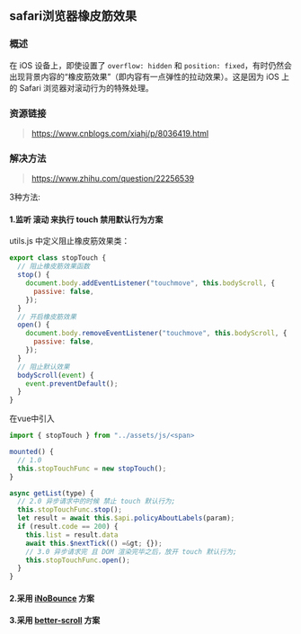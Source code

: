 
## safari浏览器橡皮筋效果
### 概述
在 iOS 设备上，即使设置了 `overflow: hidden` 和 `position: fixed`，有时仍然会出现背景内容的“橡皮筋效果”（即内容有一点弹性的拉动效果）。这是因为 iOS 上的 Safari 浏览器对滚动行为的特殊处理。


### 资源链接
> https://www.cnblogs.com/xiahj/p/8036419.html
> 


### 解决方法
> https://www.zhihu.com/question/22256539

3种方法: 
#### 1.监听 滚动 来执行 touch 禁用默认行为方案
utils.js 中定义阻止橡皮筋效果类：
```js
export class stopTouch {
  // 阻止橡皮筋效果函数
  stop() {
    document.body.addEventListener("touchmove", this.bodyScroll, {
      passive: false,
    });
  }
  // 开启橡皮筋效果
  open() {
    document.body.removeEventListener("touchmove", this.bodyScroll, {
      passive: false,
    });
  }
  // 阻止默认效果
  bodyScroll(event) {
    event.preventDefault();
  }
}
```

在vue中引入
```js
import { stopTouch } from "../assets/js/<span>

mounted() {
  // 1.0 
  this.stopTouchFunc = new stopTouch();
}

async getList(type) {
  // 2.0 异步请求中的时候 禁止 touch 默认行为;
  this.stopTouchFunc.stop();
  let result = await this.$api.policyAboutLabels(param);
  if (result.code == 200) {
    this.list = result.data
    await this.$nextTick(() =&gt; {});
    // 3.0 异步请求完 且 DOM 渲染完毕之后，放开 touch 默认行为;
    this.stopTouchFunc.open();
  }
}
```

#### 2.采用 [iNoBounce](https://link.zhihu.com/?target=https%3A//github.com/lazd/iNoBounce) 方案


#### 3.采用 [better-scroll](https://www.zhihu.com/search?q=better-scroll&search_source=Entity&hybrid_search_source=Entity&hybrid_search_extra=%7B%22sourceType%22%3A%22answer%22%2C%22sourceId%22%3A2001118647%7D) 方案